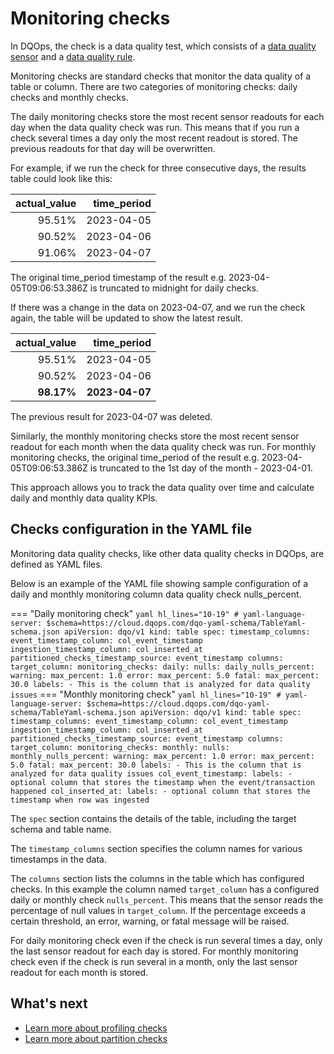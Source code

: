 # Monitoring checks

In DQOps, the check is a data quality test, which consists of a [data quality sensor](../../sensors/sensors.md) and a
[data quality rule](../../rules/rules.md).

Monitoring checks are standard checks that monitor the data quality of a table or column. There are two categories of 
monitoring checks: daily checks and monthly checks.

The daily monitoring checks store the most recent sensor readouts for each day when the data quality check was run. 
This means that if you run a check several times a day only the most recent readout is stored. The previous readouts for 
that day will be overwritten. 

For example, if we run the check for three consecutive days, the results table could look like this:

| actual_value | time_period |
|-------------:|------------:|
 |       95.51% |  2023-04-05 |
 |       90.52% |  2023-04-06 |
 |       91.06% |  2023-04-07 |

The original time_period timestamp of the result e.g. 2023-04-05T09:06:53.386Z is truncated to midnight for daily checks.

If there was a change in the data on 2023-04-07, and we run the check again, the table will be updated to show the latest result. 

| actual_value |    time_period |
|-------------:|---------------:|
|       95.51% |     2023-04-05 |
|       90.52% |     2023-04-06 |
|   **98.17%** | **2023-04-07** |

The previous result for 2023-04-07 was deleted.

Similarly, the monthly monitoring checks store the most recent sensor readout for each month when the data quality check was run.
For monthly monitoring checks, the original time_period of the result e.g. 2023-04-05T09:06:53.386Z is truncated to the 1st day of the month - 2023-04-01. 

This approach allows you to track the data quality over time and calculate daily and monthly data quality KPIs.

## Checks configuration in the YAML file
Monitoring data quality checks, like other data quality checks in DQOps, are defined as YAML files.

Below is an example of the YAML file showing sample configuration of a daily and monthly monitoring column data quality check
nulls_percent.

=== "Daily monitoring check"
    ``` yaml hl_lines="10-19"
    # yaml-language-server: $schema=https://cloud.dqops.com/dqo-yaml-schema/TableYaml-schema.json
    apiVersion: dqo/v1
    kind: table
    spec:
      timestamp_columns:
        event_timestamp_column: col_event_timestamp
        ingestion_timestamp_column: col_inserted_at
        partitioned_checks_timestamp_source: event_timestamp
      columns:
        target_column:
          monitoring_checks:
            daily:
              nulls:
                daily_nulls_percent:
                  warning:
                    max_percent: 1.0
                  error:
                    max_percent: 5.0
                  fatal:
                    max_percent: 30.0
          labels:
          - This is the column that is analyzed for data quality issues
    ```
=== "Monthly monitoring check"
    ``` yaml hl_lines="10-19"
    # yaml-language-server: $schema=https://cloud.dqops.com/dqo-yaml-schema/TableYaml-schema.json
    apiVersion: dqo/v1
    kind: table
    spec:
      timestamp_columns:
        event_timestamp_column: col_event_timestamp
        ingestion_timestamp_column: col_inserted_at
        partitioned_checks_timestamp_source: event_timestamp
      columns:
        target_column:
          monitoring_checks:
            monthly:
              nulls:
                monthly_nulls_percent:
                  warning:
                    max_percent: 1.0
                  error:
                    max_percent: 5.0
                  fatal:
                    max_percent: 30.0
          labels:
          - This is the column that is analyzed for data quality issues
        col_event_timestamp:
          labels:
          - optional column that stores the timestamp when the event/transaction happened
        col_inserted_at:
          labels:
          - optional column that stores the timestamp when row was ingested
    ```

The `spec` section contains the details of the table, including the target schema and table name.

The `timestamp_columns` section specifies the column names for various timestamps in the data.

The `columns` section lists the columns in the table which has configured checks. In this example the column named
`target_column` has a configured daily or monthly check `nulls_percent`. This means that the sensor reads the percentage of null
values in `target_column`. If the percentage exceeds a certain threshold, an error, warning, or fatal message will
be raised. 

For daily monitoring check even if the check is run several times a day, only the last sensor readout for each day
is stored. For monthly monitoring check even if the check is run several in a month, only the last sensor readout for each month
is stored.

## What's next 

- [Learn more about profiling checks](../profiling-checks/profiling-checks.md)
- [Learn more about partition checks](../partition-checks/partition-checks.md)